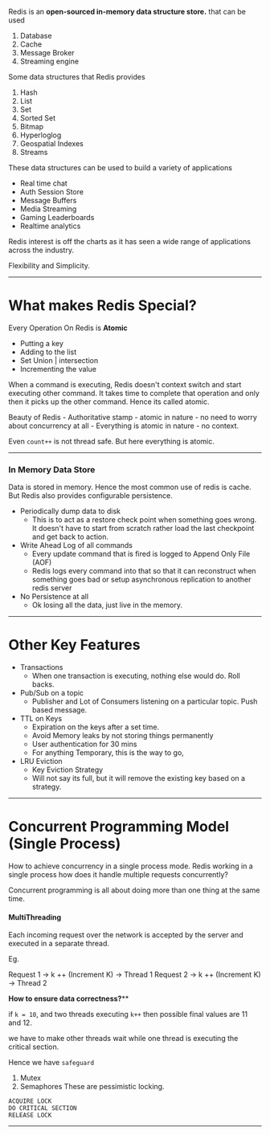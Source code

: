 
Redis is an **open-sourced in-memory data structure store.**
that can be used 
1. Database
2. Cache
3. Message Broker
4. Streaming engine

Some data structures that Redis provides

1. Hash
2. List
3. Set
4. Sorted Set
5. Bitmap
6. Hyperloglog
7. Geospatial Indexes
8. Streams

These data structures can be used to build a variety of applications 

- Real time chat
- Auth Session Store
- Message Buffers
- Media Streaming
- Gaming Leaderboards
- Realtime analytics

Redis interest is off the charts as it has seen a wide range of applications across the industry. 

Flexibility and Simplicity. 

---
# What makes Redis Special?

Every Operation On Redis is **Atomic**

- Putting a key
- Adding to the list
- Set Union | intersection
- Incrementing the value 

When a command is executing, Redis doesn't context switch and start executing other command. It takes time to complete that operation and only then it picks up the other command. Hence its called atomic.

Beauty of Redis - Authoritative stamp - atomic in nature - no need to worry about concurrency at all - Everything is atomic in nature - no context.

Even `count++` is not thread safe. But here everything is atomic. 

---

### In Memory Data Store

Data is stored in memory. Hence the most common use of redis is cache.
But Redis also provides configurable persistence.
- Periodically dump data to disk
	- This is to act as a restore check point when something goes wrong. It doesn't have to start from scratch rather load the last checkpoint and get back to action.
- Write Ahead Log of all commands 
	- Every update command that is fired is logged to Append Only File (AOF) 
	- Redis logs every command into that so that it can reconstruct when something goes bad or setup asynchronous replication to another redis server
- No Persistence at all 
	- Ok losing all the data, just live in the memory.

---
# Other Key Features

- Transactions 
	- When one transaction is executing, nothing else would do. Roll backs.
- Pub/Sub on a topic
	- Publisher and Lot of Consumers listening on a particular topic. Push based message.
- TTL on Keys
	- Expiration on the keys after a set time.
	- Avoid Memory leaks by not storing things permanently
	- User authentication for 30 mins
	- For anything Temporary, this is the way to go,
- LRU Eviction
	- Key Eviction Strategy
	- Will not say its full, but it will remove the existing key based on a strategy. 


----
# Concurrent Programming Model (Single Process)

How to achieve concurrency in a single process mode. 
Redis working in a single process how does it handle multiple requests concurrently?


Concurrent programming is all about doing more than one thing at the same time.

#### MultiThreading

Each incoming request over the network is accepted by the server and executed in a separate thread. 

Eg.

Request 1 -> k ++  (Increment K) -> Thread 1
Request 2 -> k ++ (Increment K) -> Thread 2

**How to ensure data correctness?****

if `k = 10`, and two threads executing `k++` then possible final values are 11 and 12.

we have to make other threads wait while one thread is executing the critical section.

Hence we have `safeguard` 
1. Mutex 
2. Semaphores
These are pessimistic locking.

```algorithm
ACQUIRE LOCK
DO CRITICAL SECTION
RELEASE LOCK
```



----

